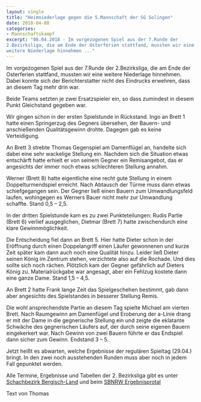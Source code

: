 ```yaml
---
layout: single
title: "Heimniederlage gegen die 5.Mannschaft der SG Solingen"
date: 2018-04-08
categories: 
- Mannschaftskampf
excerpt: "08.04.2018 - Im vorgezogenen Spiel aus der 7.Runde der
2.Bezirksliga, die am Ende der Osterferien stattfand, mussten wir eine
weitere Niederlage hinnehmen ..."
---
```


Im vorgezogenen Spiel aus der 7.Runde der 2.Bezirksliga, die am Ende
der Osterferien stattfand, mussten wir eine weitere Niederlage
hinnehmen. Dabei konnte sich der Berichterstatter nicht des Eindrucks
erwehren, dass an diesem Tag mehr drin war.

Beide Teams setzten je zwei Ersatzspieler ein, so dass zumindest in
diesem Punkt Gleichstand gegeben war.

Wir gingen schon in der ersten Spielstunde in Rückstand. Ingo an Brett
1 hatte einen Springerzug des Gegners übersehen, der Bauern- und
anschießenden Qualitätsgewinn drohte. Dagegen gab es keine
Verteidigung.

An Brett 3 strebte Thomas Gegenspiel am Damenflügel an, handelte sich
dabei eine sehr wackelige Stellung ein. Nachdem sich die Situation
etwas entschärft hatte erhielt er von seinem Gegner ein Remisangebot,
das er angesichts der immer noch etwas schlechteren Stellung annahm.

Werner (Brett 8) hatte eigentliche eine recht gute Stellung in einem
Doppelturmendspiel erreicht. Nach Abtausch der Türme muss dann etwas
schiefgegangen sein. Der Gegner ließ einen Bauern zum Umwandlungsfeld
laufen, wohingegen es Werners Bauer nicht mehr zur Umwandlung
schaffte. Stand 0,5 – 2,5.

In der dritten Spielstunde kam es zu zwei Punkteteilungen: Rudis
Partie (Brett 6) verlief ausgeglichen, Dietmar (Brett 7) hatte
zwischendurch eine klare Gewinnmöglichkeit.

Die Entscheidung fiel dann an Brett 5. Hier hatte Dieter schon in der
Eröffnung durch einen Doppelangriff einen Läufer gewonnenen und kurze
Zeit später kam dann auch noch eine Qualität hinzu. Leider ließ Dieter
seinen König im Zentrum stehen, verzichtete also auf die Rochade. Und
dies sollte sich noch rächen. Plötzlich kam der Gegner gefährlich auf
Dieters König zu. Materialrückgabe war angesagt, aber ein Fehlzug
kostete dann eine ganze Dame. Stand 1,5 – 4,5.

An Brett 2 hatte Frank lange Zeit das Spielgeschehen bestimmt, gab
dann aber angesichts des Spielstandes in besserer Stellung Remis.

Die wohl ansprechendste Partie an diesem Tag spielte Michael am
vierten Brett.  Nach Raumgewinn am Damenfügel und Eroberung der
a-Linie drang er mit der Dame in die gegnerische Stellung ein und
zeigte die eklatante Schwäche des gegnerischen Läufers auf, der durch
seine eigenen Bauern eingekerkert war. Nach Gewinn von zwei Bauern
führte er das Endspiel dann sicher zum Gewinn. Endstand 3 – 5.

Jetzt heißt es abwarten, welche Ergebnisse der regulären Spieltag
(29.04.) bringt. In den zwei noch ausstehenden Runden muss aber noch
in jedem Fall gepunktet werden.

Alle Termine, Ergebnisse und Tabellen der 2. Bezirksliga gibt es unter
[Schachbezirk Bergisch-Land](http://www.sbbl.org/) und beim
[SBNRW Ergebnisprotal](https://nrw.svw.info/ergebnisse/show/2017/2267/termin/)

Text von Thomas
